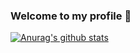 ### Welcome to my profile 👀

[![Anurag's github stats](https://github-readme-stats.vercel.app/api?username=zaaachos)](https://github.com/anuraghazra/github-readme-stats)
